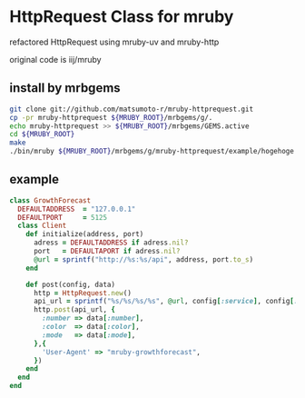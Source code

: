 # HttpRequest Class for mruby
refactored HttpRequest using mruby-uv and mruby-http

original code is iij/mruby

## install by mrbgems
```bash
git clone git://github.com/matsumoto-r/mruby-httprequest.git
cp -pr mruby-httprequest ${MRUBY_ROOT}/mrbgems/g/.
echo mruby-httprequest >> ${MRUBY_ROOT}/mrbgems/GEMS.active
cd ${MRUBY_ROOT}
make
./bin/mruby ${MRUBY_ROOT}/mrbgems/g/mruby-httprequest/example/hogehoge.rb
```

## example

```ruby
class GrowthForecast
  DEFAULTADDRESS  = "127.0.0.1"
  DEFAULTPORT     = 5125
  class Client
    def initialize(address, port)
      adress = DEFAULTADDRESS if adress.nil?
      port   = DEFAULTAPORT if adress.nil?
      @url = sprintf("http://%s:%s/api", address, port.to_s)
    end

    def post(config, data)
      http = HttpRequest.new()
      api_url = sprintf("%s/%s/%s/%s", @url, config[:service], config[:section], config[:gragh])
      http.post(api_url, {
        :number => data[:number],
        :color  => data[:color],
        :mode   => data[:mode],
      },{
        'User-Agent' => "mruby-growthforecast",
      })
    end
  end
end
```

